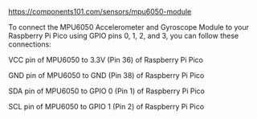 

https://components101.com/sensors/mpu6050-module


To connect the MPU6050 Accelerometer and Gyroscope Module to your Raspberry Pi Pico using GPIO pins 0, 1, 2, and 3, you can follow these connections:

VCC pin of MPU6050 to 3.3V (Pin 36) of Raspberry Pi Pico

GND pin of MPU6050 to GND (Pin 38) of Raspberry Pi Pico

SDA pin of MPU6050 to GPIO 0 (Pin 1) of Raspberry Pi Pico

SCL pin of MPU6050 to GPIO 1 (Pin 2) of Raspberry Pi Pico